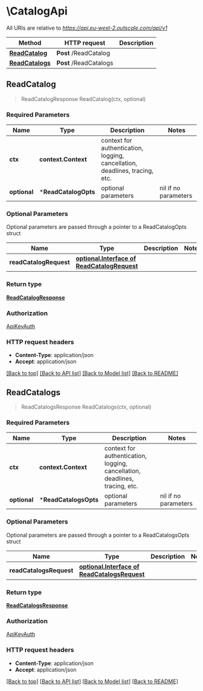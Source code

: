 # \CatalogApi

All URIs are relative to *https://api.eu-west-2.outscale.com/api/v1*

Method | HTTP request | Description
------------- | ------------- | -------------
[**ReadCatalog**](CatalogApi.md#ReadCatalog) | **Post** /ReadCatalog | 
[**ReadCatalogs**](CatalogApi.md#ReadCatalogs) | **Post** /ReadCatalogs | 



## ReadCatalog

> ReadCatalogResponse ReadCatalog(ctx, optional)



### Required Parameters


Name | Type | Description  | Notes
------------- | ------------- | ------------- | -------------
**ctx** | **context.Context** | context for authentication, logging, cancellation, deadlines, tracing, etc.
 **optional** | ***ReadCatalogOpts** | optional parameters | nil if no parameters

### Optional Parameters

Optional parameters are passed through a pointer to a ReadCatalogOpts struct


Name | Type | Description  | Notes
------------- | ------------- | ------------- | -------------
 **readCatalogRequest** | [**optional.Interface of ReadCatalogRequest**](ReadCatalogRequest.md)|  | 

### Return type

[**ReadCatalogResponse**](ReadCatalogResponse.md)

### Authorization

[ApiKeyAuth](../README.md#ApiKeyAuth)

### HTTP request headers

- **Content-Type**: application/json
- **Accept**: application/json

[[Back to top]](#) [[Back to API list]](../README.md#documentation-for-api-endpoints)
[[Back to Model list]](../README.md#documentation-for-models)
[[Back to README]](../README.md)


## ReadCatalogs

> ReadCatalogsResponse ReadCatalogs(ctx, optional)



### Required Parameters


Name | Type | Description  | Notes
------------- | ------------- | ------------- | -------------
**ctx** | **context.Context** | context for authentication, logging, cancellation, deadlines, tracing, etc.
 **optional** | ***ReadCatalogsOpts** | optional parameters | nil if no parameters

### Optional Parameters

Optional parameters are passed through a pointer to a ReadCatalogsOpts struct


Name | Type | Description  | Notes
------------- | ------------- | ------------- | -------------
 **readCatalogsRequest** | [**optional.Interface of ReadCatalogsRequest**](ReadCatalogsRequest.md)|  | 

### Return type

[**ReadCatalogsResponse**](ReadCatalogsResponse.md)

### Authorization

[ApiKeyAuth](../README.md#ApiKeyAuth)

### HTTP request headers

- **Content-Type**: application/json
- **Accept**: application/json

[[Back to top]](#) [[Back to API list]](../README.md#documentation-for-api-endpoints)
[[Back to Model list]](../README.md#documentation-for-models)
[[Back to README]](../README.md)


